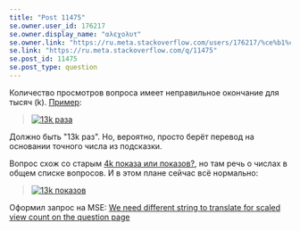```yaml
---
title: "Post 11475"
se.owner.user_id: 176217
se.owner.display_name: "αλεχολυτ"
se.owner.link: "https://ru.meta.stackoverflow.com/users/176217/%ce%b1%ce%bb%ce%b5%cf%87%ce%bf%ce%bb%cf%85%cf%84"
se.link: "https://ru.meta.stackoverflow.com/q/11475"
se.post_id: 11475
se.post_type: question
---
```

<p>Количество просмотров вопроса имеет неправильное окончание для тысяч (k). <a href="https://ru.stackoverflow.com/q/468496/176217">Пример</a>:</p>
<blockquote>
<p><a href="https://i.stack.imgur.com/HW4d2.png" rel="nofollow noreferrer"><img src="https://i.stack.imgur.com/HW4d2.png" alt="13k раза" /></a></p>
</blockquote>
<p>Должно быть &quot;13k раз&quot;. Но, вероятно, просто берёт перевод на основании точного числа из подсказки.</p>
<p>Вопрос схож со старым <a href="https://ru.meta.stackoverflow.com/q/1446/176217">4k показа или показов?</a>, но там речь о числах в общем списке вопросов. И в этом плане сейчас всё нормально:</p>
<blockquote>
<p><a href="https://i.stack.imgur.com/2Ot9V.png" rel="nofollow noreferrer"><img src="https://i.stack.imgur.com/2Ot9V.png" alt="13k показов" /></a></p>
</blockquote>
<p>Оформил запрос на MSE: <a href="https://meta.stackexchange.com/q/362829/339911">We need different string to translate for scaled view count on the question page</a></p>

